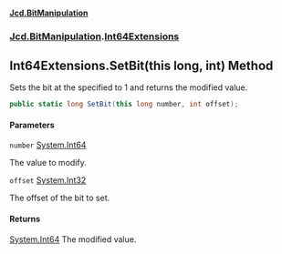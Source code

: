 #### [Jcd.BitManipulation](index 'index')
### [Jcd.BitManipulation](Jcd.BitManipulation 'Jcd.BitManipulation').[Int64Extensions](Jcd.BitManipulation.Int64Extensions 'Jcd.BitManipulation.Int64Extensions')

## Int64Extensions.SetBit(this long, int) Method

Sets the bit at the specified to 1 and returns the modified value.

```csharp
public static long SetBit(this long number, int offset);
```
#### Parameters

<a name='Jcd.BitManipulation.Int64Extensions.SetBit(thislong,int).number'></a>

`number` [System.Int64](https://docs.microsoft.com/en-us/dotnet/api/System.Int64 'System.Int64')

The value to modify.

<a name='Jcd.BitManipulation.Int64Extensions.SetBit(thislong,int).offset'></a>

`offset` [System.Int32](https://docs.microsoft.com/en-us/dotnet/api/System.Int32 'System.Int32')

The offset of the bit to set.

#### Returns
[System.Int64](https://docs.microsoft.com/en-us/dotnet/api/System.Int64 'System.Int64')
The modified value.